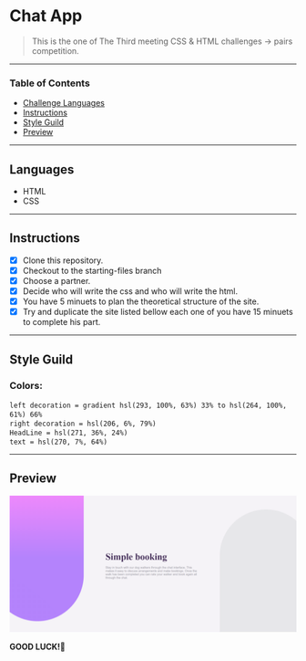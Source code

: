 
# Chat App

> This is the one of The Third meeting CSS & HTML challenges -> pairs competition.

---

### Table of Contents

- [Challenge Languages](#Languages)
- [Instructions](#Instructions)
- [Style Guild](#Style-Guide)
- [Preview](#Preview-And-Style-Guild)

---

## Languages

* HTML
* CSS

---

## Instructions

- [X] Clone this repository.
- [X] Checkout to the starting-files branch
- [X] Choose a partner.
- [X] Decide who will write the css and who will write the html.
- [X] You have 5 minuets to plan the theoretical structure of the site.
- [X] Try and duplicate the site listed bellow each one of you have 15 minuets to complete his part.

---

## Style Guild

### Colors:
    left decoration = gradient hsl(293, 100%, 63%) 33% to hsl(264, 100%, 61%) 66%
    right decoration = hsl(206, 6%, 79%)
    HeadLine = hsl(271, 36%, 24%)
    text = hsl(270, 7%, 64%)
    
---

## Preview

![!preview](./design/chat-app-preview.png)

**GOOD LUCK!**🚀